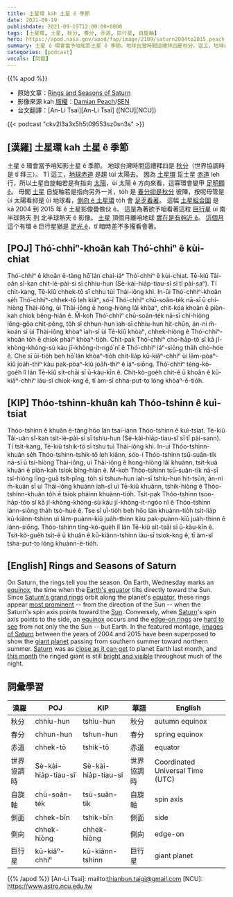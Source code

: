 ```yaml
---
title: 土星環 kah 土星 ê 季節
date: 2021-09-19
publishdate: 2021-09-19T12:00:00+0800
tags: [土星環, 土星, 秋分, 春分, 赤道, 巨行星, 自旋軸]
hero: https://apod.nasa.gov/apod/fap/image/2109/saturn2004to2015_peach_960.jpg
summary: 土星 ê 環會當予咱知影土星 ê 季節。地球台灣時間這禮拜四是秋分。這工，地球赤道是趨 tùi 太陽去。
categories: [podcast]
vocals: [阿錕]
---
```


{{% apod %}}

- 原始文章：[Rings and Seasons of Saturn](https://apod.nasa.gov/apod/ap210919.html)
- 影像來源 kah [版權][copyright]：[Damian Peach](https://www.damianpeach.com/)/[SEN](https://sen.com/)
- 台文翻譯：[An-Li Tsai][An-Li Tsai] ([NCU][NCU])

{{< podcast "ckv2l3a3x5h5t09553sz0sn3s" >}}

## [漢羅] 土星環 kah 土星 ê 季節
土星 ê 環會當予咱知影土星 ê 季節。
地球台灣時間這禮拜四是 [秋分][equinox 1]（世界協調時是 tī 拜三）。
Tī 這工，[地球赤道][Earth's equator] 是趨 tùi 太陽去。
因為 [土星環][Saturn's grand rings] 踅土星 [赤道][equator] leh 行，所以土星自旋軸若是有指向 [太陽][Sun]，ùi 太陽 ê 方向來看，這寡環會變甲 [足明顯 ê][most prominent]。
毋閣 [土星][Saturn 1] 自旋軸若是指向另外一爿，to̍h 是 [春分抑是秋分][equinox 2] 彼陣，按呢毋管是 ùi 太陽看抑是 ùi 地球看，[側向 ê 土星環][edge-on rings] to̍h 會 [足歹看著][hard to see]。
這幅 [土星組合圖][images of Saturn] 是 kā 2004 到 2015 年 ê 土星影像疊做伙 ê。
這是為著欲予咱看著這粒 [巨行星][giant planet] ùi 南半球熱天 到 北半球熱天 ê 影像。
[土星][Saturn 2] 頂個月離咱地球 [實在是有夠近 ê][close as it can get]。
[這個月][this month] 這个有環 ê 巨行星猶是 [足光 ê][bright and visible]，tī 暗時差不多攏看會著。

## [POJ] Thó͘-chhiⁿ-khoân kah Thó͘-chhiⁿ ê kùi-chiat
Thó͘-chhiⁿ ê khoân ē-tàng hō͘ lán chai-iáⁿ Thó͘-chhiⁿ ê kùi-chiat.
Tē-kiû Tâi-oân sî-kan chit-lé-pài-sì sī chhiu-hun (Sè-kài-hia̍p-tiau-sî sī tī pài-saⁿ).
Tī chi̍t-kang, Tē-kiû chhek-tō sī chhu tùi Thài-iông khì.
In-ūi Thó͘-chhiⁿ-khoân se̍h Thó͘-chhiⁿ-chhek-tō leh kiâⁿ, só͘-í Thó͘-chhiⁿ chū-soân-te̍k nā-sī ū chí-hiòng Thài-iông, ùi Thài-iông ê hong-hiòng lâi khòaⁿ, chit-kóa khoân ē piàn-kah chiok bêng-hián ê.
M̄-koh Thó͘-chhiⁿ chū-soân-te̍k nā-sī chí-hiòng lēng-gōa chi̍t-pêng, to̍h sī chhun-hun iah-sī chhiu-hun hit-chūn, án-ni m̄-koán sī ùi Thài-iông khòaⁿ iah-sī ùi Tē-kiû khòaⁿ, chhek-hiòng ê Thó͘-chhiⁿ-khoân to̍h ē chiok pháiⁿ khòaⁿ-tio̍h.
Chit-pak Thó͘-chhiⁿ cho͘-ha̍p-tô͘ sī kā jī-khòng-khòng-sù kàu jī-khòng-it-ngó͘ nî ê Thó͘-chhiⁿ iáⁿ-siōng tha̍h chò-hóe ê.
Che sī ūi-tio̍h beh hō͘ lán khòaⁿ-tio̍h chit-lia̍p kū-kiâⁿ-chhiⁿ ùi lâm-pòaⁿ-kiû joa̍h-thiⁿ kàu pak-pòaⁿ-kiû joa̍h-thiⁿ ê iáⁿ-siōng.
Thó͘-chhiⁿ téng-kò-goe̍h lî lán Tē-kiû si̍t-chāi sī ū-kàu-kīn ê.
Chit-kò-goe̍h chit-ê ū khoân ê kū-kiâⁿ-chhiⁿ iáu-sī chiok-kng ê, tī àm-sî chha-put-to lóng khòaⁿ-ē-tio̍h.

## [KIP] Thóo-tshinn-khuân kah Thóo-tshinn ê kuì-tsiat
Thóo-tshinn ê khuân ē-tàng hōo lán tsai-iánn Thóo-tshinn ê kuì-tsiat.
Tē-kiû Tâi-uân sî-kan tsit-lé-pài-sì sī tshiu-hun (Sè-kài-hia̍p-tiau-sî sī tī pài-sann).
Tī tsi̍t-kang, Tē-kiû tshik-tō sī tshu tuì Thài-iông khì.
In-uī Thóo-tshinn-khuân se̍h Thóo-tshinn-tshik-tō leh kiânn, sóo-í Thóo-tshinn tsū-suân-ti̍k nā-sī ū tsí-hiòng Thài-iông, uì Thài-iông ê hong-hiòng lâi khuànn, tsit-kuá khuân ē piàn-kah tsiok bîng-hián ê.
M̄-koh Thóo-tshinn tsū-suân-ti̍k nā-sī tsí-hiòng līng-guā tsi̍t-pîng, to̍h sī tshun-hun iah-sī tshiu-hun hit-tsūn, án-ni m̄-kuán sī uì Thài-iông khuànn iah-sī uì Tē-kiû khuànn, tshik-hiòng ê Thóo-tshinn-khuân to̍h ē tsiok pháinn khuànn-tio̍h.
Tsit-pak Thóo-tshinn tsoo-ha̍p-tôo sī kā jī-khòng-khòng-sù kàu jī-khòng-it-ngóo nî ê Thóo-tshinn iánn-siōng tha̍h tsò-hué ê.
Tse sī uī-tio̍h beh hōo lán khuànn-tio̍h tsit-lia̍p kū-kiânn-tshinn uì lâm-puànn-kiû jua̍h-thinn kàu pak-puànn-kiû jua̍h-thinn ê iánn-siōng.
Thóo-tshinn tíng-kò-gue̍h lî lán Tē-kiû si̍t-tsāi sī ū-kàu-kīn ê.
Tsit-kò-gue̍h tsit-ê ū khuân ê kū-kiânn-tshinn iáu-sī tsiok-kng ê, tī àm-sî tsha-put-to lóng khuànn-ē-tio̍h.

## [English] Rings and Seasons of Saturn
On Saturn, the rings tell you the season.
On Earth, Wednesday marks an [equinox][equinox 1], the time when the [Earth's equator][Earth's equator] tilts directly toward the Sun.
Since [Saturn's grand rings][Saturn's grand rings] orbit along the planet's [equator][equator], these rings appear [most prominent][most prominent] -- from the direction of the Sun -- when the Saturn's spin axis points toward the [Sun][Sun].
Conversely, when [Saturn][Saturn 1]'s spin axis points to the side, an [equinox][equinox 2] occurs and the [edge-on rings][edge-on rings] are [hard to see][hard to see] from not only the the Sun -- but Earth.
In the featured montage, [images of Saturn][images of Saturn] between the years of 2004 and 2015 have been superposed to show the [giant planet][giant planet] passing from southern summer toward northern summer.
[Saturn][Saturn 2] was as [close as it can get][close as it can get] to planet Earth last month, and [this month][this month] the ringed giant is still [bright and visible][bright and visible] throughout much of the night.

## 詞彙學習

|漢羅|POJ|KIP|華語|English|
|-|-|-|-|-|
|秋分|chhiu-hun|tshiu-hun|秋分|autumn equinox|
|春分|chhun-hun|tshun-hun|春分|spring equinox|
|赤道|chhek-tō|tshik-tō|赤道|equator|
|世界協調時|Sè-kài-hia̍p-tiau-sî|Sè-kài-hia̍p-tiau-sî|世界協調時|Coordinated Universal Time (UTC)|
|自旋軸|chū-soân-te̍k|tsū-suân-ti̍k|自旋軸|spin axis|
|側面|chhek-bīn|tshik-bīn|側面|side|
|側向|chhek-hiòng|chhek-hiòng|側向|edge-on|
|巨行星|kū-kiâⁿ-chhiⁿ|kū-kiânn-tshinn|巨行星|giant planet|

{{% /apod %}}
[An-Li Tsai]: mailto:thianbun.taigi@gmail.com
[NCU]: https://www.astro.ncu.edu.tw

[copyright]: https://apod.nasa.gov/apod/fap/lib/about_apod.html#srapply

[equinox 1]:https://en.wikipedia.org/wiki/Equinox
[Earth's equator]:https://www.nationalgeographic.org/encyclopedia/equator/
[Saturn's grand rings]:https://solarsystem.nasa.gov/planets/saturn/in-depth/#otp_rings
[equator]:https://en.wikipedia.org/wiki/Equator
[most prominent]:https://apod.nasa.gov/apod/ap140622.html
[Sun]:https://solarsystem.nasa.gov/solar-system/sun/overview/
[Saturn 1]:https://solarsystem.nasa.gov/planets/saturn/in-depth/
[equinox 2]:https://en.wikipedia.org/wiki/Equinox#/media/File:North_season.jpg
[edge-on rings]:https://apod.nasa.gov/apod/ap111012.html
[hard to see]:https://apod.nasa.gov/apod/ap191229.html
[images of Saturn]:http://www.damianpeach.com/saturn.htm
[giant planet]:https://apod.nasa.gov/apod/ap110904.html
[Saturn 2]:https://apod.nasa.gov/apod/ap200419.html
[close as it can get]:https://media.istockphoto.com/photos/cat-close-up-picture-id1063469124?k=20&m=1063469124&s=612x612&w=0&h=IObywQ-wbwizMUjLgjmXJXIAZw2iWLHSJ6N1u4Cbs7s=
[this month]:https://solarsystem.nasa.gov/skywatching/home/
[bright and visible]:https://earthsky.org/astronomy-essentials/visible-planets-tonight-mars-jupiter-venus-saturn-mercury/
